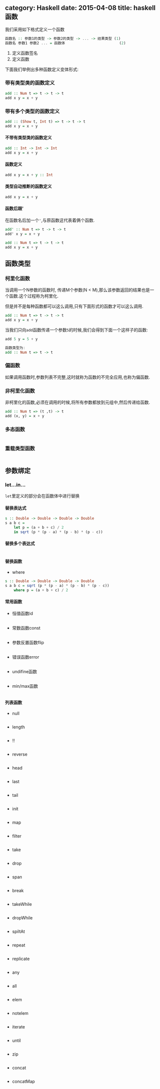 category: Haskell
date: 2015-04-08
title: haskell函数
---
我们采用如下格式定义一个函数
```haskell
函数名 :: 参数1的类型 -> 参数2的类型 -> ... -> 结果类型 (1)
函数名 参数1 参数2 ... = 函数体                         (2)
```
1. 定义函数签名
2. 定义函数

下面我们举例出多种函数定义变体形式:

### 带有类型类的函数定义

```haskell
add :: Num t => t -> t -> t
add x y = x + y
```

### 带有多个类型的函数定义

```haskell
add :: (Show t, Int t) => t -> t -> t
add x y = x + y
```

#### 不带有类型类的函数定义
```haskell
add :: Int -> Int -> Int
add x y = x + y
```

#### 函数定义
```haskell
add x y = x + y :: Int
```

#### 类型自动推断的函数定义
```haskell
add x y = x + y
```

#### 函数后跟'
在函数名后加一个`'`,与原函数这代表着俩个函数.
```haskell
add' :: Num t => t -> t -> t
add' x y = x + y

add :: Num t => t -> t -> t
add x y = x + y

```

## 函数类型
### 柯里化函数
当调用一个N参数的函数时, 传递M个参数(N < M),那么该参数返回的结果也是一个函数.这个过程称为柯里化.

但是并不是每种函数都可以这么调用,只有下面形式的函数才可以这么调用.
```haskell
add :: Num t => t -> t -> t
add x y = x + y
```

当我们只向`add`函数传递一个参数`5`的时候,我们会得到下面一个这样子的函数:
```haskell
add 5 y = 5 + y

函数类型为:
add :: Num t => t -> t
```

### 偏函数
如果调用函数时,参数列表不完整,这时就称为函数的不完全应用,也称为偏函数.


### 非柯里化函数
非柯里化的函数,必须在调用的时候,将所有参数都放到元组中,然后传递给函数.
```haskell
add :: Num t => (t ,t) -> t
add (x, y) = x + y
```

### 多态函数
```haskell

```

### 重载类型函数
```haskell

```

## 参数绑定

### let...in...
`let`里定义的部分会在函数体中进行替换
#### 替换表达式
```haskell
s :: Double -> Double -> Double -> Double
s a b c =
    let p = (a + b + c) / 2
    in sqrt (p * (p - a) * (p - b) * (p - c))
```
#### 替换多个表达式
```haskell

```

#### 替换函数
* where
```haskell
s :: Double -> Double -> Double -> Double
s a b c = sqrt (p * (p - a) * (p - b) * (p - c))
    where p = (a + b + c) / 2
```

#### 常用函数
* 恒值函数id

```haskell

```
* 常数函数const

```haskell

```
* 参数反置函数flip

```haskell

```
* 错误函数error

```haskell

```
* undifine函数

```haskell

```
* min/max函数
```haskell

```

#### 列表函数
* null

```haskell

```
* length

```haskell

```
* !!

```haskell

```
* reverse

```haskell

```
* head

```haskell

```
* last

```haskell

```
* tail

```haskell

```
* init

```haskell

```
* map


```haskell

```
* filter

```haskell

```
* take

```haskell

```
* drop

```haskell

```
* span

```haskell

```
* break

```haskell

```
* takeWhile

```haskell

```
* dropWhile

```haskell

```
* spiltAt

```haskell

```
* repeat

```haskell

```
* replicate

```haskell

```
* any

```haskell

```
* all

```haskell

```
* elem

```haskell

```
* notelem

```haskell

```
* iterate

```haskell

```
* until

```haskell

```
* zip

```haskell

```
* concat

```haskell

```
* concatMap
